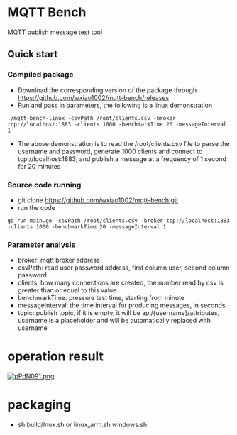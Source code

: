 # MQTT Bench
  MQTT publish message test tool

  ## Quick start

  ### Compiled package
- Download the corresponding version of the package through https://github.com/wxiao1002/mqtt-bench/releases
- Run and pass in parameters, the following is a linux demonstration
```
./mqtt-bench-linux -csvPath /root/clients.csv -broker tcp://localhost:1883 -clients 1000 -benchmarkTime 20 -messageInterval 1
```
- The above demonstration is to read the /root/clients.csv file to parse the username and password, generate 1000 clients and connect to tcp://localhost:1883, and publish a message at a frequency of 1 second for 20 minutes

### Source code running
- git clone https://github.com/wxiao1002/mqtt-bench.git
- run the code

```
go run main.go -csvPath /root/clients.csv -broker tcp://localhost:1883 -clients 1000 -benchmarkTime 20 -messageInterval 1
```
### Parameter analysis
- broker: mqtt broker address
- csvPath: read user password address, first column user, second column password
- clients: how many connections are created, the number read by csv is greater than or equal to this value
- benchmarkTime: pressure test time, starting from minute
- messageInterval: the time interval for producing messages, in seconds
- topic: publish topic, if it is empty, it will be api/{username}/attributes, username is a placeholder and will be automatically replaced with username

# operation result

[![pPdN091.png](https://s1.ax1x.com/2023/08/29/pPdN091.png)](https://imgse.com/i/pPdN091)

# packaging
- sh build/lnux.sh	or linux_arm.sh windows.sh